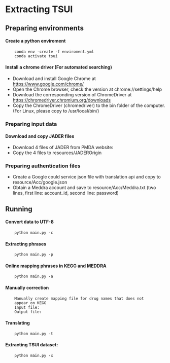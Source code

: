 # Extracting TSUI

## Preparing environments
#### Create a python enviroment
```shell
    conda env -create -f enviroment.yml
    conda activate tsui
```
#### Install a chrome driver (For automated searching)

- Download and install Google Chrome at https://www.google.com/chrome/
- Open the Chrome browser, check the version at chrome://settings/help
- Download the corresponding version of ChromeDriver at https://chromedriver.chromium.org/downloads
- Copy the ChromeDriver (chromedriver) to the bin folder of the computer. (For Linux, please copy to /usr/local/bin/)


### Preparing input data
#### Download and copy JADER files
- Download 4 files of JADER from PMDA website:
- Copy the 4 files to resources/JADEROrigin
### Preparing authentication files 
- Create a Google could service json file with translation api and copy to
resource/Acc/google.json
- Obtain a Meddra account and save to resource/Acc/Meddra.txt (two lines, first line: account_id, second line: password)

## Running

#### Convert data to UTF-8

```shell
    python main.py -c
```
#### Extracting phrases
```shell
    python main.py -p
```
#### Online mapping phrases in KEGG and MEDDRA

```shell
    python main.py -a
```
#### Manually correction
```
    Manually create mapping file for drug names that does not
    appear on KEGG
    Input file:
    Output file: 
```
#### Translating 
```shell
    python main.py -t
```
#### Extracting TSUI dataset:
```shell
    python main.py -x
```